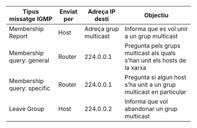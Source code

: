 | Tipus missatge IGMP | Enviat per | Adreça IP destí | Objectiu  |
|-|-|-|-|
|Membership Report |Host| Adreça grup multicast| Informa que es vol unir a un grup multicast|
|Membership query: general| Router | 224.0.0.1 | Pregunta pels grups multicast als quals s’han unit els hosts de la xarxa| 
|Membership query: specific| Router | 224.0.0.1 | Pregunta si algun host s’ha unit a un grup multicast en particular |
|Leave Group |Host |224.0.0.2 |Informa que vol abandonar un grup multicast|

